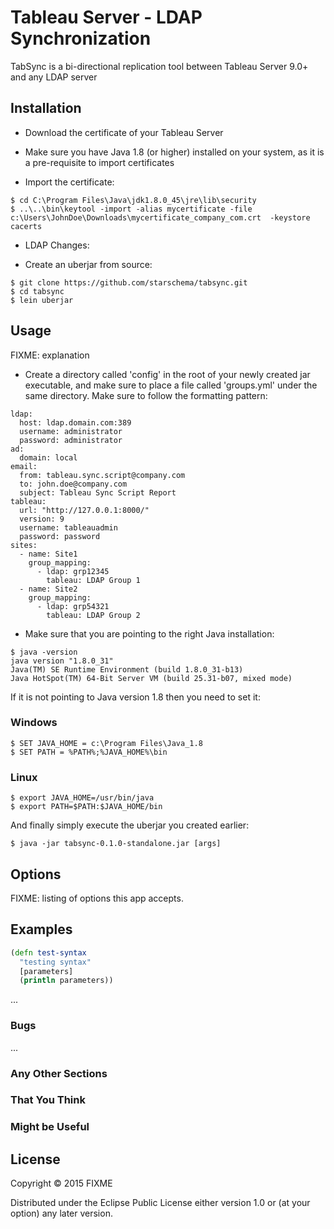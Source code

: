 ﻿# Tableau Server - LDAP Synchronization

TabSync is a bi-directional replication tool between Tableau Server 9.0+ and any LDAP server 

## Installation

* Download the certificate of your Tableau Server

* Make sure you have Java 1.8 (or higher) installed on your system, as it is a pre-requisite to import certificates

* Import the certificate:

<b></b>

    $ cd C:\Program Files\Java\jdk1.8.0_45\jre\lib\security
    $ ..\..\bin\keytool -import -alias mycertificate -file c:\Users\JohnDoe\Downloads\mycertificate_company_com.crt  -keystore cacerts

* LDAP Changes:

* Create an uberjar from source:

<b></b>


    $ git clone https://github.com/starschema/tabsync.git
    $ cd tabsync
    $ lein uberjar

## Usage

FIXME: explanation

* Create a directory called 'config' in the root of your newly created jar executable, and make sure to place a file called 'groups.yml' under the same directory. Make sure to follow the formatting pattern:

<b></b>

    ldap:
      host: ldap.domain.com:389
      username: administrator
      password: administrator
    ad:
      domain: local
    email:
      from: tableau.sync.script@company.com
      to: john.doe@company.com
      subject: Tableau Sync Script Report
    tableau:
      url: "http://127.0.0.1:8000/"
      version: 9
      username: tableauadmin
      password: password
    sites:
      - name: Site1
        group_mapping:
          - ldap: grp12345
            tableau: LDAP Group 1
      - name: Site2
        group_mapping:
          - ldap: grp54321
            tableau: LDAP Group 2

* Make sure that you are pointing to the right Java installation:

<b></b>

    $ java -version
    java version "1.8.0_31"
    Java(TM) SE Runtime Environment (build 1.8.0_31-b13)
    Java HotSpot(TM) 64-Bit Server VM (build 25.31-b07, mixed mode)

If it is not pointing to Java version 1.8 then you need to set it:

### Windows

    $ SET JAVA_HOME = c:\Program Files\Java_1.8
    $ SET PATH = %PATH%;%JAVA_HOME%\bin

### Linux

    $ export JAVA_HOME=/usr/bin/java
    $ export PATH=$PATH:$JAVA_HOME/bin

And finally simply execute the uberjar you created earlier:

    $ java -jar tabsync-0.1.0-standalone.jar [args]


## Options

FIXME: listing of options this app accepts.

## Examples

```clojure
(defn test-syntax
  "testing syntax"
  [parameters]
  (println parameters))
```
...

### Bugs



...

### Any Other Sections
### That You Think
### Might be Useful

## License

Copyright © 2015 FIXME

Distributed under the Eclipse Public License either version 1.0 or (at
your option) any later version.
